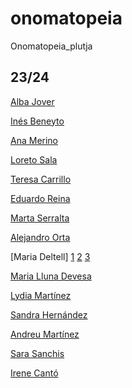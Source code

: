 # onomatopeia
Onomatopeia_plutja

## 23/24
[Alba Jover](https://github.com/albajota/onomatopeyas_pde)

[Inés Beneyto](https://github.com/beneytoines/p1_beneytoines_onomatopeia) 

[Ana Merino](https://github.com/AnaMerinoCampos/01_onomatopeya)

[Loreto Sala](https://github.com/LoretoSE/Onomatopeia)

[Teresa Carrillo](https://github.com/Teresa7863/Type_writting_processing)

[Eduardo Reina](https://github.com/ReinaEdu/type_writter_processing)

[Marta Serralta](https://github.com/martaserralta/onomatopeia)

[Alejandro Orta](https://github.com/AlejandroOrtaJuan/Onomatopeya)

[Maria Deltell] [1](https://github.com/MARIAEASD/onomatopeya_boom1) [2](https://github.com/MARIAEASD/onomatopeya_boom2) [3](https://github.com/MARIAEASD/onomatopeya_boom3)

[Maria Lluna Devesa](https://github.com/marialluna/onomatopeia_mlluna)

[Lydia Martínez](https://github.com/lydiamrtz/onomatopeya_lydia)

[Sandra Hernández](https://github.com/sandrahernandez00/onomatopeia.git)

[Andreu Martínez](https://github.com/andreueasd/processing-dibuix)

[Sara Sanchis](https://github.com/SaraSanchis/Onomatopeya)

[Irene Cantó](https://github.com/ireneC77/Onomatopeya.git)


